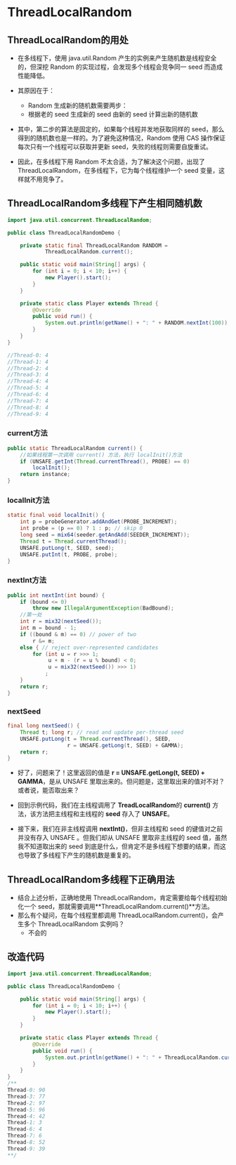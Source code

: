 # ThreadLocalRandom

## ThreadLocalRandom的用处

* 在多线程下，使用 java.util.Random 产生的实例来产生随机数是线程安全的，但深挖 Random 的实现过程，会发现多个线程会竞争同一 seed 而造成性能降低。

* 其原因在于：
    * Random 生成新的随机数需要两步：
    * 根据老的 seed 生成新的 seed
由新的 seed 计算出新的随机数
    
* 其中，第二步的算法是固定的，如果每个线程并发地获取同样的 seed，那么得到的随机数也是一样的。为了避免这种情况，Random 使用 CAS 操作保证每次只有一个线程可以获取并更新 seed，失败的线程则需要自旋重试。

* 因此，在多线程下用 Random 不太合适，为了解决这个问题，出现了 ThreadLocalRandom，在多线程下，它为每个线程维护一个 seed 变量，这样就不用竞争了。

## ThreadLocalRandom多线程下产生相同随机数


```java
import java.util.concurrent.ThreadLocalRandom;

public class ThreadLocalRandomDemo {

    private static final ThreadLocalRandom RANDOM =
            ThreadLocalRandom.current();

    public static void main(String[] args) {
        for (int i = 0; i < 10; i++) {
            new Player().start();
        }
    }

    private static class Player extends Thread {
        @Override
        public void run() {
            System.out.println(getName() + ": " + RANDOM.nextInt(100));
        }
    }
}

//Thread-0: 4
//Thread-1: 4
//Thread-2: 4
//Thread-3: 4
//Thread-4: 4
//Thread-5: 4
//Thread-6: 4
//Thread-7: 4
//Thread-8: 4
//Thread-9: 4
```

### current方法

```java
public static ThreadLocalRandom current() {
    //如果线程第一次调用 current() 方法，执行 localInit()方法
    if (UNSAFE.getInt(Thread.currentThread(), PROBE) == 0)
        localInit();
    return instance;
}
```
### localInit方法

```java
static final void localInit() {
    int p = probeGenerator.addAndGet(PROBE_INCREMENT);
    int probe = (p == 0) ? 1 : p; // skip 0
    long seed = mix64(seeder.getAndAdd(SEEDER_INCREMENT));
    Thread t = Thread.currentThread();
    UNSAFE.putLong(t, SEED, seed);
    UNSAFE.putInt(t, PROBE, probe);
}
```
### nextInt方法

```java
public int nextInt(int bound) {
    if (bound <= 0)
        throw new IllegalArgumentException(BadBound);
    //第一处
    int r = mix32(nextSeed());
    int m = bound - 1;
    if ((bound & m) == 0) // power of two
        r &= m;
    else { // reject over-represented candidates
        for (int u = r >>> 1;
             u + m - (r = u % bound) < 0;
             u = mix32(nextSeed()) >>> 1)
            ;
    }
    return r;
}
```
### nextSeed

```java
final long nextSeed() {
    Thread t; long r; // read and update per-thread seed
    UNSAFE.putLong(t = Thread.currentThread(), SEED,
                   r = UNSAFE.getLong(t, SEED) + GAMMA);
    return r;
}
```

* 好了，问题来了！这里返回的值是 **r = UNSAFE.getLong(t, SEED) + GAMMA**，是从 UNSAFE 里取出来的。但问题是，这里取出来的值对不对？或者说，能否取出来？

* 回到示例代码，我们在主线程调用了 **TreadLocalRandom**的 **current()** 方法，该方法把主线程和主线程的 **seed** 存入了 **UNSAFE**。

* 接下来，我们在非主线程调用 **nextInt()**，但非主线程和 seed 的键值对之前并没有存入 UNSAFE 。但我们却从 UNSAFE 里取非主线程的 seed 值，虽然我不知道取出来的 seed 到底是什么，但肯定不是多线程下想要的结果，而这也导致了多线程下产生的随机数是重复的。

## ThreadLocalRandom多线程下正确用法
* 结合上述分析，正确地使用 ThreadLocalRandom，肯定需要给每个线程初始化一个 seed，那就需要调用**ThreadLocalRandom.current()**方法。
* 那么有个疑问，在每个线程里都调用 ThreadLocalRandom.current()，会产生多个 ThreadLocalRandom 实例吗？
    * 不会的

## 改造代码

```java
import java.util.concurrent.ThreadLocalRandom;

public class ThreadLocalRandomDemo {

    public static void main(String[] args) {
        for (int i = 0; i < 10; i++) {
            new Player().start();
        }
    }

    private static class Player extends Thread {
        @Override
        public void run() {
            System.out.println(getName() + ": " + ThreadLocalRandom.current().nextInt(100));
        }
    }
}
/**
Thread-0: 90
Thread-3: 77
Thread-2: 97
Thread-5: 96
Thread-4: 42
Thread-1: 3
Thread-6: 4
Thread-7: 6
Thread-8: 52
Thread-9: 39
**/
```